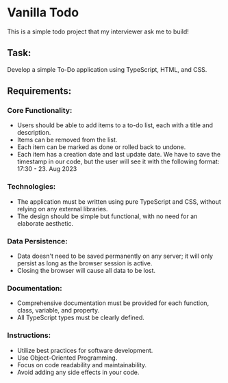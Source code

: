 # Vanilla Todo
This is a simple todo project that my interviewer ask me to build!

## Task:
Develop a simple To-Do application using TypeScript, HTML, and CSS.

## Requirements:
### Core Functionality:
- Users should be able to add items to a to-do list, each with a title and description.
- Items can be removed from the list.
- Each item can be marked as done or rolled back to undone.
- Each item has a creation date and last update date. We have to save the timestamp in our code, but the user will see it with the
following format: 17:30 - 23. Aug 2023

### Technologies:
- The application must be written using pure TypeScript and CSS, without relying on any external libraries.
- The design should be simple but functional, with no need for an elaborate aesthetic.

### Data Persistence:
- Data doesn't need to be saved permanently on any server; it will only persist as long as the browser session is active.
- Closing the browser will cause all data to be lost.

### Documentation:
- Comprehensive documentation must be provided for each function, class, variable, and property.
- All TypeScript types must be clearly defined.


### Instructions:
- Utilize best practices for software development.
- Use Object-Oriented Programming.
- Focus on code readability and maintainability.
- Avoid adding any side effects in your code.
